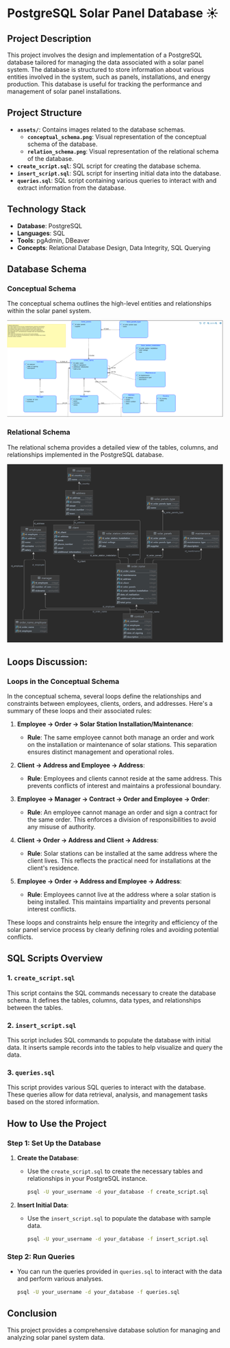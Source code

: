 # **PostgreSQL Solar Panel Database** ☀

## **Project Description** 

This project involves the design and implementation of a PostgreSQL database tailored for managing the data associated with a solar panel system. The database is structured to store information about various entities involved in the system, such as panels, installations, and energy production. This database is useful for tracking the performance and management of solar panel installations.

## **Project Structure** 

- **`assets/`**: Contains images related to the database schemas.
    - **`conceptual_schema.png`**: Visual representation of the conceptual schema of the database.
    - **`relation_schema.png`**: Visual representation of the relational schema of the database.
- **`create_script.sql`**: SQL script for creating the database schema.
- **`insert_script.sql`**: SQL script for inserting initial data into the database.
- **`queries.sql`**: SQL script containing various queries to interact with and extract information from the database.

## **Technology Stack** 

- **Database**: PostgreSQL
- **Languages**: SQL
- **Tools**: pgAdmin, DBeaver
- **Concepts**: Relational Database Design, Data Integrity, SQL Querying

## **Database Schema** 

### **Conceptual Schema** 
The conceptual schema outlines the high-level entities and relationships within the solar panel system.

![Conceptual schema](./assets/conceptual_schema.png)

### **Relational Schema** 
The relational schema provides a detailed view of the tables, columns, and relationships implemented in the PostgreSQL database.

![Relational schema](./assets/relation_schema.png)

## Loops Discussion: 

### **Loops in the Conceptual Schema** 

In the conceptual schema, several loops define the relationships and constraints between employees, clients, orders, and addresses. Here's a summary of these loops and their associated rules:

1. **Employee → Order → Solar Station Installation/Maintenance**:
    - **Rule**: The same employee cannot both manage an order and work on the installation or maintenance of solar stations. This separation ensures distinct management and operational roles.

2. **Client → Address and Employee → Address**:
    - **Rule**: Employees and clients cannot reside at the same address. This prevents conflicts of interest and maintains a professional boundary.

3. **Employee → Manager → Contract → Order and Employee → Order**:
    - **Rule**: An employee cannot manage an order and sign a contract for the same order. This enforces a division of responsibilities to avoid any misuse of authority.

4. **Client → Order → Address and Client → Address**:
    - **Rule**: Solar stations can be installed at the same address where the client lives. This reflects the practical need for installations at the client's residence.

5. **Employee → Order → Address and Employee → Address**:
    - **Rule**: Employees cannot live at the address where a solar station is being installed. This maintains impartiality and prevents personal interest conflicts.

These loops and constraints help ensure the integrity and efficiency of the solar panel service process by clearly defining roles and avoiding potential conflicts.




## **SQL Scripts Overview** 

### **1. `create_script.sql`**
This script contains the SQL commands necessary to create the database schema. It defines the tables, columns, data types, and relationships between the tables.

### **2. `insert_script.sql`**
This script includes SQL commands to populate the database with initial data. It inserts sample records into the tables to help visualize and query the data.

### **3. `queries.sql`**
This script provides various SQL queries to interact with the database. These queries allow for data retrieval, analysis, and management tasks based on the stored information.

## **How to Use the Project** 

### **Step 1: Set Up the Database**

1. **Create the Database**:
    - Use the `create_script.sql` to create the necessary tables and relationships in your PostgreSQL instance.
      ```bash
      psql -U your_username -d your_database -f create_script.sql
      ```

2. **Insert Initial Data**:
    - Use the `insert_script.sql` to populate the database with sample data.
      ```bash
      psql -U your_username -d your_database -f insert_script.sql
      ```

### **Step 2: Run Queries**

- You can run the queries provided in `queries.sql` to interact with the data and perform various analyses.
  ```bash
  psql -U your_username -d your_database -f queries.sql

## Conclusion
This project provides a comprehensive database solution for managing and analyzing solar panel system data.